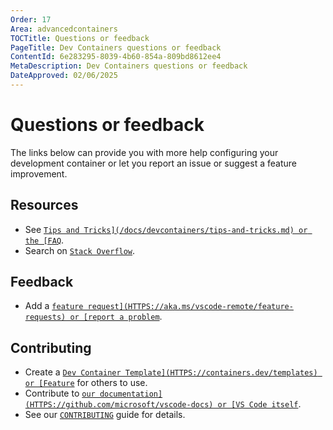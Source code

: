 ```yaml
---
Order: 17
Area: advancedcontainers
TOCTitle: Questions or feedback
PageTitle: Dev Containers questions or feedback
ContentId: 6e283295-8039-4b60-854a-809bd8612ee4
MetaDescription: Dev Containers questions or feedback
DateApproved: 02/06/2025
---
```

# Questions or feedback

The links below can provide you with more help configuring your development container or let you report an issue or suggest a feature improvement.

## Resources

* See [`Tips and Tricks](/docs/devcontainers/tips-and-tricks.md) or the [FAQ`](/docs/devcontainers/faq.md).
* Search on [`Stack Overflow`](HTTPS://stackoverflow.com/questions/tagged/vscode-remote).

## Feedback

* Add a [`feature request](HTTPS://aka.ms/vscode-remote/feature-requests) or [report a problem`](HTTPS://aka.ms/vscode-remote/issues/new).

## Contributing

* Create a [`Dev Container Template](HTTPS://containers.dev/templates) or [Feature`](HTTPS://containers.dev/features) for others to use.
* Contribute to [`our documentation](HTTPS://github.com/microsoft/vscode-docs) or [VS Code itself`](HTTPS://github.com/microsoft/vscode).
* See our [`CONTRIBUTING`](HTTPS://aka.ms/vscode-remote/contributing) guide for details.
